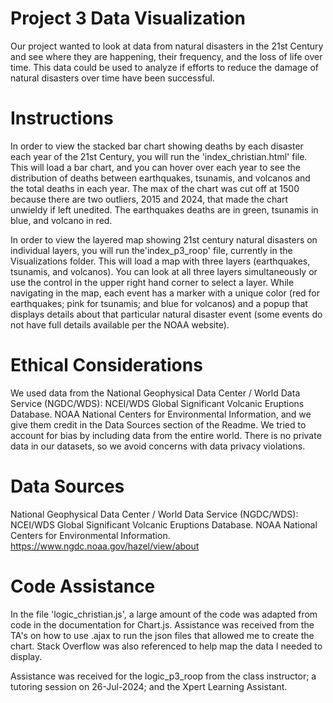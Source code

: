 # Project 3 Data Visualization
Our project wanted to look at data from natural disasters in the 21st Century and see where they are happening, their frequency, and the loss of life over time.  This data could be used to analyze if efforts to reduce the damage of natural disasters over time have been successful.
# Instructions
In order to view the stacked bar chart showing deaths by each disaster each year of the 21st Century, you will run the 'index_christian.html' file.  This will load a bar chart, and you can hover over each year to see the distribution of deaths between earthquakes, tsunamis, and volcanos and the total deaths in each year.  The max of the chart was cut off at 1500 because there are two outliers, 2015 and 2024, that made the chart unwieldy if left unedited.  The earthquakes deaths are in green, tsunamis in blue, and volcano in red.

In order to view the layered map showing 21st century natural disasters on individual layers, you will run the'index_p3_roop' file, currently in the Visualizations folder. This will load a map with three layers (earthquakes, tsunamis, and volcanos). You can look at all three layers simultaneously or use the control in the upper right hand corner to select a layer. While navigating in the map, each event has a marker with a unique color (red for earthquakes; pink for tsunamis; and blue for volcanos) and a popup that displays details about that particular natural disaster event (some events do not have full details available per the NOAA website). 


# Ethical Considerations
We used data from the National Geophysical Data Center / World Data Service (NGDC/WDS): NCEI/WDS Global Significant Volcanic Eruptions Database. NOAA National Centers for Environmental Information, and we give them credit in the Data Sources section of the Readme.  We tried to account for bias by including data from the entire world.  There is no private data in our datasets, so we avoid concerns with data privacy violations.  


# Data Sources
National Geophysical Data Center / World Data Service (NGDC/WDS): NCEI/WDS Global Significant Volcanic Eruptions Database. NOAA National Centers for Environmental Information. https://www.ngdc.noaa.gov/hazel/view/about

# Code Assistance
In the file 'logic_christian.js', a large amount of the code was adapted from code in the documentation for Chart.js.  Assistance was received from the TA's on how to use .ajax to run the json files that allowed me to create the chart.  Stack Overflow was also referenced to help map the data I needed to display.

Assistance was received for the logic_p3_roop from the class instructor; a tutoring session on 26-Jul-2024; and the Xpert Learning Assistant.





